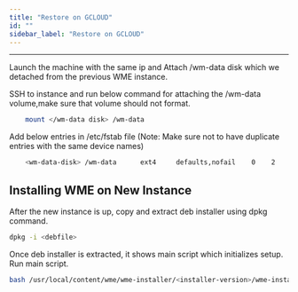 ```yaml
---
title: "Restore on GCLOUD"
id: ""
sidebar_label: "Restore on GCLOUD"
---
```

---


Launch the machine with the same ip and Attach /wm-data disk which we detached from the previous WME instance.

SSH to instance and run below command for attaching the /wm-data volume,make sure that volume should not format.

```bash
    mount </wm-data disk> /wm-data
```

Add below entries in /etc/fstab file (Note: Make sure not to have duplicate entries with the same device names)

```bash
    <wm-data-disk> /wm-data      ext4     defaults,nofail    0    2
```

## Installing WME on New Instance

After the new instance is up, copy and extract deb installer using dpkg command.

```bash
dpkg -i <debfile>
```

Once deb installer is extracted, it shows main script which initializes setup. Run main script. 

```bash
bash /usr/local/content/wme/wme-installer/<installer-version>/wme-installer.sh```